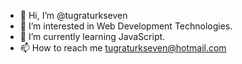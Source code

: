 - 👋 Hi, I’m @tugraturkseven
- 👀 I’m interested in Web Development Technologies.
- 🌱 I’m currently learning JavaScript.
- 📫 How to reach me tugraturkseven@hotmail.com

<!---
tugraturkseven/tugraturkseven is a ✨ special ✨ repository because its `README.md` (this file) appears on your GitHub profile.
You can click the Preview link to take a look at your changes.
--->
